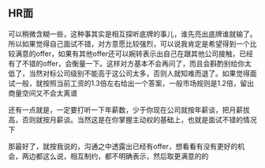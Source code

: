 ## HR面

可以稍微含糊一些，这种事其实是相互探听底牌的事儿，谁先亮出底牌谁就输了。所以如果觉得自己面试不错，对方意愿比较强烈，可以说我肯定是希望得到一个比较满意的offer，如果有其他offer还可以婉转表示出自己在跟其他公司接触，已经有了不错的offer，会衡量一下。这样对方基本不会再问了，而且会斟酌别给你太低了，当然对标公司级别不能高于这公司太多，否则人就知难而退了。如果觉得面试一般，就按照当前工资的1.3倍左右给出一个答案，一般市场规则是1.2倍，留出商量空间又不会太离谱

还有一点就是，一定要打听一下年薪数，少于你现在公司就按年薪谈，把月薪拔高，否则就按月薪谈。当然这是在你掌握主动权的基础上，也就是面试不错的情况下

那最好了，就按我说的，沟通之中透露出已经有offer，想看看有没有更好的机会，两边都这么说，相互制约，都不明确表示，然后取更满意的的